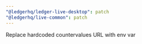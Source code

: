 ```yaml
---
"@ledgerhq/ledger-live-desktop": patch
"@ledgerhq/live-common": patch
---
```


Replace hardcoded countervalues URL with env var
